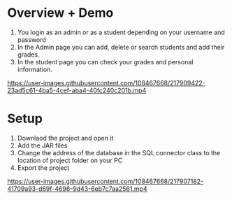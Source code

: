 # Overview + Demo
1. You login as an admin or as a student depending on your username and password
2. In the Admin page you can add, delete or search students and add their grades.
3. In the student page you can check your grades and personal information.

https://user-images.githubusercontent.com/108467668/217909422-23ad5c61-4ba5-4cef-aba4-40fc240c201b.mp4
# Setup
1. Downlaod the project and open it
2. Add the JAR files
3. Change the address of the database in the SQL connector class to the location of project folder on your PC
4. Export the project

https://user-images.githubusercontent.com/108467668/217907182-41709a93-d69f-4696-9d43-6eb7c7aa2561.mp4
